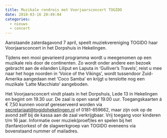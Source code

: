 ```yaml
---
title: Muzikale rondreis met Voorjaarsconcert TOGIDO
date: 2018-03-16 20:49:04
categories:
  - nieuws
  - concert
---
```

Aanstaande zaterdagavond 7 april, speelt muziekvereniging TOGIDO haar Voorjaarsconcert in het Dorpshuis in Hekelingen.

Tijdens een mooi gevarieerd programma wordt u meegenomen op een muzikale reis door de continenten. Zo wordt onder andere een bezoek gebracht aan de eilanden Liliput en Laputa in ‘Gulliver’s Travels’, reist u mee naar het hoge noorden in ‘Voice of the Vikings’, wordt tussendoor Zuid-Amerika aangedaan met ‘Coco Samba’ en krijgt u tenslotte nog een muzikale ‘Latte Macchiato’ aangeboden. 

Het Voorjaarsconcert vindt plaats in het Dorpshuis, Lede 13 in Hekelingen en begint om 19.30 uur. De zaal is open vanaf 19.00 uur. Toegangskaarten á € 7,50 kunnen vooraf gereserveerd worden via secretariaat@togidohekelingen.nl of 0181-659662, maar zijn ook op de avond zelf bij de kassa aan de zaal verkrijgbaar. Vrij toegang voor kinderen t/m 16 jaar. Informatie over muziek(proef)les en spelen bij het (fanfare)orkest of de slagwerkgroep van TOGIDO eveneens via bovenstaand nummer of mailadres.